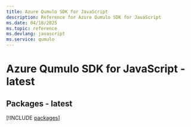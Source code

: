 ```yaml
---
title: Azure Qumulo SDK for JavaScript
description: Reference for Azure Qumulo SDK for JavaScript
ms.date: 04/18/2025
ms.topic: reference
ms.devlang: javascript
ms.service: qumulo
---
```

# Azure Qumulo SDK for JavaScript - latest
## Packages - latest
[!INCLUDE [packages](qumulo-index.md)]